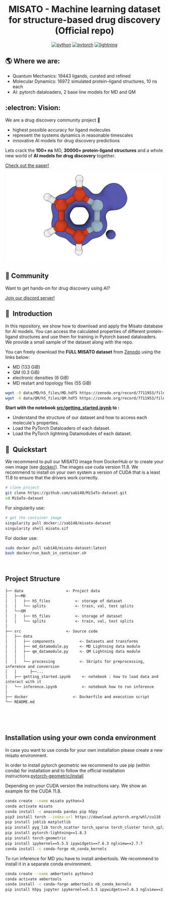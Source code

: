 <div align="center">

# MISATO - Machine learning dataset for structure-based drug discovery (Official repo)

[![python](https://img.shields.io/badge/-Python_3.7_%7C_3.8_%7C_3.9_%7C_3.10-blue?logo=python&logoColor=white)](https://github.com/pre-commit/pre-commit)
[![pytorch](https://img.shields.io/badge/PyTorch_1.10+-ee4c2c?logo=pytorch&logoColor=white)](https://pytorch.org/get-started/locally/)
[![lightning](https://img.shields.io/badge/-Lightning_1.8+-792ee5?logo=pytorchlightning&logoColor=white)](https://pytorchlightning.ai/)

</div>
 
## :earth_americas: Where we are:
- Quantum Mechanics: 19443 ligands, curated and refined
- Molecular Dynamics: 16972 simulated protein-ligand structures, 10 ns each 
- AI: pytorch dataloaders, 2 base line models for MD and QM

## :electron: Vision:
We are a drug discovery community project :hugs:
- highest possible accuracy for ligand molecules
- represent the systems dynamics in reasonable timescales
- innovative AI models for drug discovery predictions

Lets crack the **100+ ns** MD, **30000+ protein-ligand structures** and a whole new world of **AI models for drug discovery** together.

[Check out the paper!](MISATO.pdf)

![Alt text](logo.jpg?raw=true "MISATO")

## :purple_heart: Community

Want to get hands-on for drug discovery using AI?


[Join our discord server!](https://discord.gg/tGaut92VYB)


## 📌  Introduction 
 
In this repository, we show how to download and apply the Misato database for AI models. You can access the calculated properties of different protein-ligand structures and use them for training in Pytorch based dataloaders. We provide a small sample of the dataset along with the repo.

You can freely download the **FULL MISATO dataset** from [Zenodo](https://zenodo.org/record/7711953) using the links below:

- MD (133 GiB)
- QM (0.3 GiB)
- electronic densities (6 GiB)
- MD restart and topology files (55 GiB)
 

```bash
wget -O data/MD/h5_files/MD.hdf5 https://zenodo.org/record/7711953/files/MD.hdf5
wget -O data/QM/h5_files/QM.hdf5 https://zenodo.org/record/7711953/files/QM.hdf5
```

**Start with the notebook [src/getting_started.ipynb](src/getting_started.ipynb) to :**

- Understand the structure of our dataset and how to access each molecule's properties.
- Load the PyTorch Dataloaders of each dataset.
- Load the PyTorch lightning Datamodules of each dataset.



## 🚀  Quickstart

We recommend to pull our MISATO image from DockerHub or to create your own image (see [docker/](docker/)).  The images use cuda version 11.8. We recommend to install on your own system a version of CUDA that is a least 11.8 to ensure that the drivers work correctly.

```bash
# clone project
git clone https://github.com/sab148/MiSaTo-dataset.git
cd MiSaTo-dataset
```
For singularity use:
```bash
# get the container image
singularity pull docker://sab148/misato-dataset
singularity shell misato.sif
```

For docker use: 

```bash
sudo docker pull sab148/misato-dataset:latest
bash docker/run_bash_in_container.sh
```

<br>


## Project Structure

```
├── data                   <- Project data
│   ├──MD 
│   │   ├── h5_files           <- storage of dataset
│   │   └── splits             <- train, val, test splits
│   └──QM
│   │   ├── h5_files           <- storage of dataset
│   │   └── splits             <- train, val, test splits
│
├── src                    <- Source code
│   ├── data                    
│   │   ├── components           <- Datasets and transforms
│   │   ├── md_datamodule.py     <- MD Lightning data module
│   │   ├── qm_datamodule.py     <- QM Lightning data module
│   │   │
│   │   └── processing           <- Skripts for preprocessing, inference and conversion
│   │      ├──...    
│   ├── getting_started.ipynb     <- notebook : how to load data and interact with it
│   └── inference.ipynb           <- notebook how to run inference
│
├── docker                    <- Dockerfile and execution script 
└── README.md
```

<br>
<br>

<br>


## Installation using your own conda environment

In case you want to use conda for your own installation please create a new misato environment.

In order to install pytorch geometric we recommend to use pip (within conda) for installation and to follow the official installation instructions:[pytorch-geometric/install](
https://pytorch-geometric.readthedocs.io/en/latest/install/installation.html)

Depending on your CUDA version the instructions vary. We show an example for the CUDA 11.8.

```bash
conda create --name misato python=3
conda activate misato
conda install -c anaconda pandas pip h5py
pip3 install torch --index-url https://download.pytorch.org/whl/cu118 --no-cache
pip install joblib matplotlib
pip install pyg_lib torch_scatter torch_sparse torch_cluster torch_spline_conv -f https://data.pyg.org/whl/torch-2.0.0+cu118.html
pip install pytorch-lightning==1.8.3
pip install torch-geometric
pip install ipykernel==5.5.5 ipywidgets==7.6.3 nglview==2.7.7
conda install -c conda-forge nb_conda_kernels

```

To run inference for MD you have to install ambertools. We recommend to install it in a separate conda environment.

```bash
conda create --name ambertools python=3
conda activate ambertools
conda install -c conda-forge ambertools nb_conda_kernels
pip install h5py jupyter ipykernel==5.5.5 ipywidgets==7.6.3 nglview==2.7.7
```



